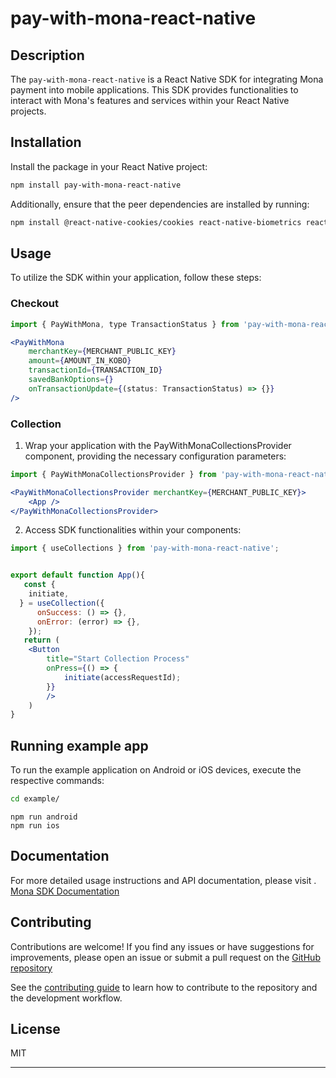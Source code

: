 # pay-with-mona-react-native

## Description

The `pay-with-mona-react-native` is a React Native SDK for integrating Mona payment into mobile applications. This SDK provides functionalities to interact with Mona's features and services within your React Native projects.

## Installation

Install the package in your React Native project:

```sh
npm install pay-with-mona-react-native
```

Additionally, ensure that the peer dependencies are installed by running:
```sh
npm install @react-native-cookies/cookies react-native-biometrics react-native-custom-tabs @react-native-async-storage/async-storage react-native-svg
```

## Usage

To utilize the SDK within your application, follow these steps:

### Checkout

```jsx
import { PayWithMona, type TransactionStatus } from 'pay-with-mona-react-native';

<PayWithMona
    merchantKey={MERCHANT_PUBLIC_KEY}
    amount={AMOUNT_IN_KOBO}
    transactionId={TRANSACTION_ID}
    savedBankOptions={}
    onTransactionUpdate={(status: TransactionStatus) => {}}
/>
```

### Collection
1. Wrap your application with the PayWithMonaCollectionsProvider component, providing the necessary configuration parameters:

```jsx
import { PayWithMonaCollectionsProvider } from 'pay-with-mona-react-native';

<PayWithMonaCollectionsProvider merchantKey={MERCHANT_PUBLIC_KEY}>
    <App />
</PayWithMonaCollectionsProvider>
```
2. Access SDK functionalities within your components:

```jsx
import { useCollections } from 'pay-with-mona-react-native';


export default function App(){
   const {
    initiate,
  } = useCollection({
      onSuccess: () => {},
      onError: (error) => {},
    });
   return (
    <Button
        title="Start Collection Process"
        onPress={() => {
            initiate(accessRequestId);
        }}
        />
    )
}
```

## Running example app

To run the example application on Android or iOS devices, execute the respective commands:

```sh
cd example/
```

```
npm run android
npm run ios
```

## Documentation

For more detailed usage instructions and API documentation, please visit .
[Mona SDK Documentation](https://www.mona.ng)

## Contributing

Contributions are welcome! If you find any issues or have suggestions for improvements, please open an issue or submit a pull request on the [GitHub repository](https://github.com/roryspies/pay_with_mona_react_native)

See the [contributing guide](CONTRIBUTING.md) to learn how to contribute to the repository and the development workflow.

## License

MIT

---